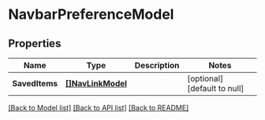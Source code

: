 # NavbarPreferenceModel

## Properties
Name | Type | Description | Notes
------------ | ------------- | ------------- | -------------
**SavedItems** | [**[]NavLinkModel**](NavLink.md) |  | [optional] [default to null]

[[Back to Model list]](../README.md#documentation-for-models) [[Back to API list]](../README.md#documentation-for-api-endpoints) [[Back to README]](../README.md)


